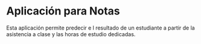 # Aplicación para Notas
Esta aplicación permite predecir e l resultado de un estudiante a partir de la asistencia a clase y las horas de estudio dedicadas.
